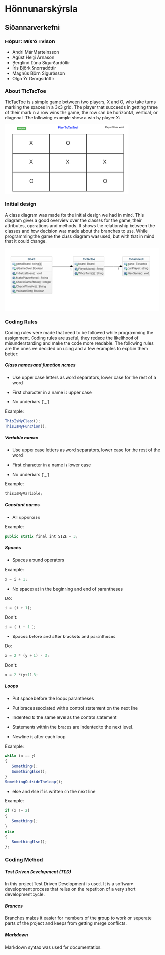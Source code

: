 # Hönnunarskýrsla
## Síðannarverkefni
### Hópur: Míkró Tvíson
* Andri Már Marteinsson  
* Ágúst Helgi Árnason  
* Berglind Dúna Sigurðardóttir  
* Íris Björk Snorradóttir  
* Magnús Björn Sigurðsson  
* Olga Ýr Georgsdóttir  

### About TicTacToe
TicTacToe is a simple game between two players, X and O, who take turns marking the spaces in a 3x3 grid. The player that succeeds in getting three of their mark in a row wins the game, the row can be horizontal, vertical, or diagonal. The following example show a win by player X:

<img src="./images/gameboard.png" alt="Gameboard" align="center" style="width: 400px;"/>

### Initial design
A class diagram was made for the initial design we had in mind. This diagram gives a good overview over the classes for the game, their attributes, operations and methods. It shows the relationship between the classes and how decision was made about the branches to use. While programming the game the class diagram was used, but with that in mind that it could change.

<img src="./images/classdiagram.png" alt="ClassDiagram" style="width: 500px;"/>

### Coding Rules
Coding rules were made that need to be followed while programming the assignment. Coding rules are useful, they reduce the likelihood of misunderstanding and make the code more readable. The following rules are the ones we decided on using and a few examples to explain them better:

##### Class names and function names
- Use upper case letters as word separators, lower case for the rest of a word

- First character in a name is upper case

- No underbars ('_')  
	
Example: 
```javascript
ThisIsMyClass();  
ThisIsMyFunction();
```
	
##### Variable names
- Use upper case letters as word separators, lower case for the rest of the word

- First character in a name is lower case

- No underbars ('_')  
	
Example: 
```javascript
thisIsMyVariable;
```
	
##### Constant names
- All uppercase  

Example:
```javascript
public static final int SIZE = 3;
```

##### Spaces
- Spaces around operators
	
Example:
```javascript
x = i + 1;
```
	
- No spaces at in the beginning and end of parantheses
	
Do: 
```javascript
i = (i + 1);
```
Don't:
```javascript
i = ( i + 1 );
```

- Spaces before and after brackets and parantheses
	
Do:
```javascript
x = 2 * (y + 1) - 3;  
```
Don't:
```javascript
x = 2 *(y+1)-3; 	
```
	
##### Loops
- Put space before the loops parantheses

- Put brace associated with a control statement on the next line

- Indented to the same level as the control statement

- Statements within the braces are indented to the next level.

- Newline is after each loop
	
Example:  
```javascript
while (x == y)  
{  
   Something();  
   SomethingElse();  
} 	
SomethingOutsideTheloop();
```
	
- else and else if is written on the next line

Example: 
```javascript
if (x != 2)   
{   
   Something();  
}  
else  
{  
   SomethingElse();  
}; 
```



### Coding Method
##### Test Driven Development (TDD)
In this project Test Driven Development is used. It is a software development process that relies on the repetition of a very short development cycle. 

##### Brances
Branches makes it easier for members of the group to work on seperate parts of the project and keeps from getting merge conflicts.

##### Markdown
Markdown syntax was used for documentation. 
